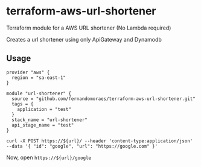 # terraform-aws-url-shortener

Terraform module for a AWS URL shortener (No Lambda required)

Creates a url shortener using only ApiGateway and Dynamodb


## Usage
```
provider "aws" {
  region = "sa-east-1"
}

module "url-shortener" {
  source = "github.com/fernandomoraes/terraform-aws-url-shortener.git"
  tags = {
    application = "test"
  }
  stack_name = "url-shortener"
  api_stage_name = "test"
}
```

```
curl -X POST https://${url}/ --header 'content-type:application/json' --data '{ "id": "google", "url": "https://google.com" }'
```

Now, open `https://${url}/google`
